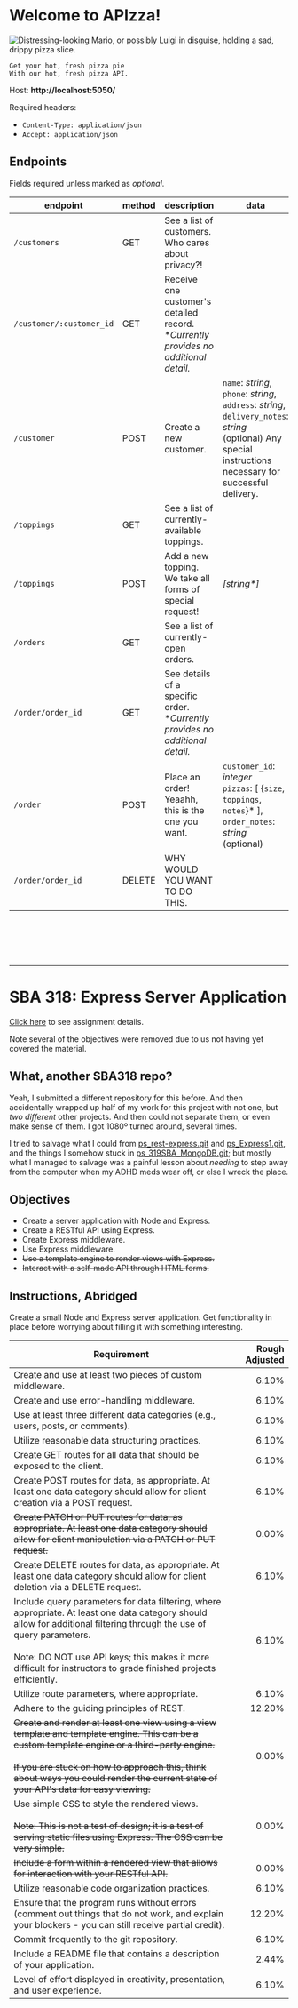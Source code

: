 # Welcome to APIzza!

![Distressing-looking Mario, or possibly Luigi in disguise, holding a sad, drippy pizza slice.](https://external-content.duckduckgo.com/iu/?u=https%3A%2F%2Ftse3.mm.bing.net%2Fth%3Fid%3DOIP.yBZb0D-yDOv_nOd7pfdCAwHaEV%26pid%3DApi&f=1&ipt=396a524c3775eb18916a1b3520aa625ba4689ca4e9842a69bc580e016995e6b8&ipo=images)
```
Get your hot, fresh pizza pie
With our hot, fresh pizza API.
```

Host: **http://localhost:5050/**

Required headers:
* `Content-Type: application/json`
* `Accept: application/json`

## Endpoints

Fields required unless marked as _optional_.

| endpoint | method | description | data |
|--|--|--|--|
| `/customers` | GET | See a list of customers. Who cares about privacy?! |  |
| `/customer/:customer_id` | GET | Receive one customer's detailed record.<br>*_Currently provides no additional detail._ |  |
| `/customer` | POST | Create a new customer. | `name`: _string_,<br>`phone`: _string_,<br>`address`: _string_,<br>`delivery_notes`: _string_ (optional) Any special instructions necessary for successful delivery. |
| `/toppings` | GET | See a list of currently-available toppings. |  |
| `/toppings` | POST | Add a new topping. We take all forms of special request! | _[string*]_ |
| `/orders` | GET | See a list of currently-open orders. |  |
| `/order/order_id` | GET | See details of a specific order.<br>*_Currently provides no additional detail._ |  |
| `/order` | POST | Place an order! Yeaahh, this is the one you want. | `customer_id`: _integer_<br>`pizzas`: [ {`size`, `toppings`, `notes`}* ], `order_notes`: _string_ (optional) |
| `/order/order_id` | DELETE |  WHY WOULD YOU WANT TO DO THIS. |  |

<br>
<br>
<br>
<br>

---


# SBA 318: Express Server Application

[Click here](https://www.canva.com/design/DAFrinsqKgA/z9-LOsFAqZa9KH2uU-7z6A/view) to see assignment details.

Note several of the objectives were removed due to us not having yet covered the material.


## What, another SBA318 repo?

Yeah, I submitted a different repository for this before. And then accidentally wrapped up half of my work for this project with not one, but _two different_ other projects. And then could not separate them, or even make sense of them. I got 1080º turned around, several times.

I tried to salvage what I could from [ps_rest-express.git](https://github.com/coreyfeder/ps_rest-express.git) and [ps_Express1.git](https://github.com/coreyfeder/ps_Express1.git), and the things I somehow stuck in [ps_319SBA_MongoDB.git](https://github.com/coreyfeder/ps_319SBA_MongoDB.git); but mostly what I managed to salvage was a painful lesson about _needing_ to step away from the computer when my ADHD meds wear off, or else I wreck the place.


## Objectives

* Create a server application with Node and Express.
* Create a RESTful API using Express.
* Create Express middleware.
* Use Express middleware.
* ~~Use a template engine to render views with Express.~~
* ~~Interact with a self-made API through HTML forms.~~


## Instructions, Abridged

Create a small Node and Express server application.
Get functionality in place before worrying about filling it with something interesting.

| Requirement | Rough Adjusted |
| -- | --: |
| Create and use at least two pieces of custom middleware. | 6.10% |
| Create and use error-handling middleware. | 6.10% |
| Use at least three different data categories (e.g., users, posts, or comments). | 6.10% |
| Utilize reasonable data structuring practices. | 6.10% |
| Create GET routes for all data that should be exposed to the client. | 6.10% |
| Create POST routes for data, as appropriate. At least one data category should allow for client creation via a POST request. | 6.10% |
| ~~Create PATCH or PUT routes for data, as appropriate. At least one data category should allow for client manipulation via a PATCH or PUT request.~~ | 0.00% |
| Create DELETE routes for data, as appropriate. At least one data category should allow for client deletion via a DELETE request. | 6.10% |
| Include query parameters for data filtering, where appropriate. At least one data category should allow for additional filtering through the use of query parameters.<br /><br />Note: DO NOT use API keys; this makes it more difficult for instructors to grade finished projects efficiently. | 6.10% |
| Utilize route parameters, where appropriate. | 6.10% |
| Adhere to the guiding principles of REST. | 12.20% |
| ~~Create and render at least one view using a view template and template engine. This can be a custom template engine or a third-party engine.<br /><br />If you are stuck on how to approach this, think about ways you could render the current state of your API's data for easy viewing.~~ | 0.00% |
| ~~Use simple CSS to style the rendered views. <br /><br />Note: This is not a test of design; it is a test of serving static files using Express. The CSS can be very simple.~~ | 0.00% |
| ~~Include a form within a rendered view that allows for interaction with your RESTful API.~~ | 0.00% |
| Utilize reasonable code organization practices. | 6.10% |
| Ensure that the program runs without errors (comment out things that do not work, and explain your blockers - you can still receive partial credit). | 12.20% |
| Commit frequently to the git repository. | 6.10% |
| Include a README file that contains a description of your application. | 2.44% |
| Level of effort displayed in creativity, presentation, and user experience. | 6.10% |
